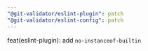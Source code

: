 ```yaml
---
"@git-validator/eslint-plugin": patch
"@git-validator/eslint-config": patch
---
```


feat(eslint-plugin): add `no-instanceof-builtin`
